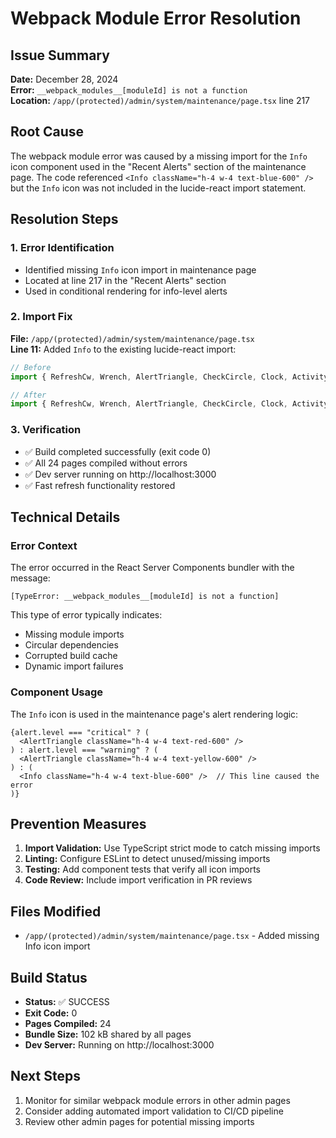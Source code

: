 # Webpack Module Error Resolution

## Issue Summary
**Date:** December 28, 2024  
**Error:** `__webpack_modules__[moduleId] is not a function`  
**Location:** `/app/(protected)/admin/system/maintenance/page.tsx` line 217  

## Root Cause
The webpack module error was caused by a missing import for the `Info` icon component used in the "Recent Alerts" section of the maintenance page. The code referenced `<Info className="h-4 w-4 text-blue-600" />` but the `Info` icon was not included in the lucide-react import statement.

## Resolution Steps

### 1. Error Identification
- Identified missing `Info` icon import in maintenance page
- Located at line 217 in the "Recent Alerts" section
- Used in conditional rendering for info-level alerts

### 2. Import Fix
**File:** `/app/(protected)/admin/system/maintenance/page.tsx`  
**Line 11:** Added `Info` to the existing lucide-react import:

```typescript
// Before
import { RefreshCw, Wrench, AlertTriangle, CheckCircle, Clock, Activity, Database, Server, Zap, Settings, Play, Pause } from "lucide-react";

// After  
import { RefreshCw, Wrench, AlertTriangle, CheckCircle, Clock, Activity, Database, Server, Zap, Settings, Play, Pause, Info } from "lucide-react";
```

### 3. Verification
- ✅ Build completed successfully (exit code 0)
- ✅ All 24 pages compiled without errors
- ✅ Dev server running on http://localhost:3000
- ✅ Fast refresh functionality restored

## Technical Details

### Error Context
The error occurred in the React Server Components bundler with the message:
```
[TypeError: __webpack_modules__[moduleId] is not a function]
```

This type of error typically indicates:
- Missing module imports
- Circular dependencies
- Corrupted build cache
- Dynamic import failures

### Component Usage
The `Info` icon is used in the maintenance page's alert rendering logic:
```tsx
{alert.level === "critical" ? (
  <AlertTriangle className="h-4 w-4 text-red-600" />
) : alert.level === "warning" ? (
  <AlertTriangle className="h-4 w-4 text-yellow-600" />
) : (
  <Info className="h-4 w-4 text-blue-600" />  // This line caused the error
)}
```

## Prevention Measures
1. **Import Validation:** Use TypeScript strict mode to catch missing imports
2. **Linting:** Configure ESLint to detect unused/missing imports
3. **Testing:** Add component tests that verify all icon imports
4. **Code Review:** Include import verification in PR reviews

## Files Modified
- `/app/(protected)/admin/system/maintenance/page.tsx` - Added missing Info icon import

## Build Status
- **Status:** ✅ SUCCESS
- **Exit Code:** 0
- **Pages Compiled:** 24
- **Bundle Size:** 102 kB shared by all pages
- **Dev Server:** Running on http://localhost:3000

## Next Steps
1. Monitor for similar webpack module errors in other admin pages
2. Consider adding automated import validation to CI/CD pipeline
3. Review other admin pages for potential missing imports